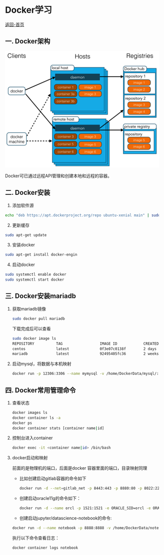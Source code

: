 # Docker学习

[返回-首页](../README.md)

## 一. Docker架构

![Docker架构图](images/docker1.png)

Docker可已通过远程API管理和创建本地和远程的容器。

## 二. Docker安装

1. 添加软件源

```bash
echo "deb https://apt.dockerproject.org/repo ubuntu-xenial main" | sudo tee /etc/apt/sources.list.d/docker.list
```
2. 更新缓存
```bash
sudo apt-get update
```

3. 安装docker
```bash
sudo apt-get install docker-engin
```


4. 启动docker

```bash
sudo systemctl enable docker
sudo systemctl start docker
```

## 三. Docker安装mariadb

1. 获取mariadb镜像

   ```bash
   sudo docker pull mariadb
   ```

   下载完成后可以查看

   ```bash
   sudo docker image ls
   REPOSITORY          TAG                 IMAGE ID            CREATED             SIZE
   centos              latest              0f3e07c0138f        2 days ago          220MB
   mariadb             latest              92495405fc36        2 weeks ago         356MB
   ```

2. 启动mysql，将数据与本机映射

   ```bash
   docker run -p 12306:3306 --name mymysql -v /home/DockerData/mysql/:/etc/mysql/ -v /home/DockerData/mysql/logs:/logs -v /home/DockerData/mysql/data:/var/lib/mysql -e MYSQL_ROOT_PASSWORD=123456 -d mariadb
   ```

## 四. Docker常用管理命令

1. 查看状态

   ```bash
   docker images ls
   docker container ls -a
   docker ps
   docker container stats [container name|id]
   ```

2. 控制台进入container

   ```bash
   docker exec -it <container name|id> /bin/bash
   ```

3. docker启动和映射

   前面的是物理机的端口，后面是docker 容器里面的端口，目录映射同理

   * 比如创建启动gitlab容器的命令如下

     ```bash
     docker run -d --net=gitlab_net -p 8443:443 -p 8880:80 -p 8022:22 --name gitlab -v /home/work/gitlab/config:/etc/gitlab -v /home/work/gitlab/logs:/var/log/gitlab -v /home/work/gitlab/data:/var/opt/gitlab -e 'GITLAB_SSH_PORT=8022' -e 'DB_HOST=127.0.0.1'  -e 'GITLAB_BACKUPS=weekly' -e 'GITLAB_HOST=111.231.228.178' -e 'GITLAB_SIGNUP=true' -e 'GITLAB_GRAVATAR_ENABLED=false' -e 'HOSTNAME=xxx' gitlab/gitlab-ce
     ```

   * 创建启动oracle11g的命令如下：

     ```bash
     docker run -d --name orcl -p 1521:1521 -e ORACLE_SID=orcl -e ORACLE_PWD=oracle -e ORACLE_CHARACTERSET=ZHS16GBK -e SGA_SIZE=4G -e PGA_SIZE=4G -e DB_ROLE=primary -e ENABLE_ARCH=true -v /home/db/oracle:/opt/oracle/oradata docker-oracle11g
     ```

   * 创建启动jupyter/datascience-notebook的命令:
   
   	```bash
   	docker run -d --name notebook -p 8888:8888 -v /home/DockerData/notebook:/home/jovyan jupyter/datascience-notebook
   	```
   	
   	执行以下命令查看日志：
   	
   	```bash
   	docker container logs notebook
   	```
   	
   	
   	
   	